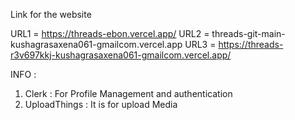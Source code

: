 Link for the website

URL1 =   https://threads-ebon.vercel.app/
URL2 =   threads-git-main-kushagrasaxena061-gmailcom.vercel.app
URL3 =   https://threads-r3v697kkj-kushagrasaxena061-gmailcom.vercel.app/




INFO : 

1) Clerk : For Profile Management and authentication
2) UploadThings : It is for upload Media
